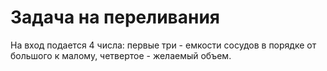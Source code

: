 # Задача на переливания
На вход подается 4 числа: первые три - емкости сосудов в порядке от большого к малому, четвертое - желаемый объем.
